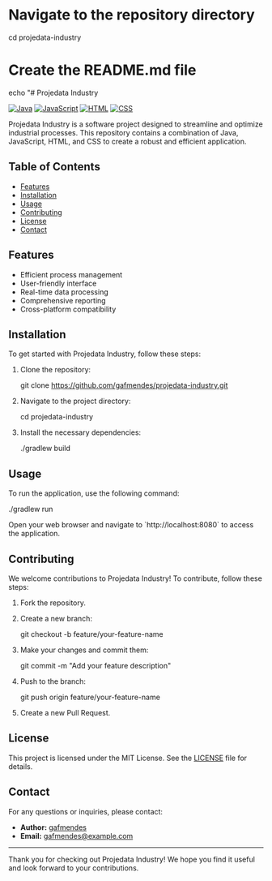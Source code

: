 
# Navigate to the repository directory
cd projedata-industry

# Create the README.md file
echo "# Projedata Industry

[![Java](https://img.shields.io/badge/Java-73.7%25-blue)](https://www.java.com/)
[![JavaScript](https://img.shields.io/badge/JavaScript-15.8%25-yellow)](https://www.javascript.com/)
[![HTML](https://img.shields.io/badge/HTML-8.7%25-orange)](https://html.com/)
[![CSS](https://img.shields.io/badge/CSS-1.8%25-blue)](https://www.w3.org/Style/CSS/)

Projedata Industry is a software project designed to streamline and optimize industrial processes. This repository contains a combination of Java, JavaScript, HTML, and CSS to create a robust and efficient application.

## Table of Contents

- [Features](#features)
- [Installation](#installation)
- [Usage](#usage)
- [Contributing](#contributing)
- [License](#license)
- [Contact](#contact)

## Features

- Efficient process management
- User-friendly interface
- Real-time data processing
- Comprehensive reporting
- Cross-platform compatibility

## Installation

To get started with Projedata Industry, follow these steps:

1. Clone the repository:

  
   git clone https://github.com/gafmendes/projedata-industry.git
   

2. Navigate to the project directory:

   
   cd projedata-industry
   

3. Install the necessary dependencies:

   
   ./gradlew build
   

## Usage

To run the application, use the following command:


./gradlew run


Open your web browser and navigate to \`http://localhost:8080\` to access the application.

## Contributing

We welcome contributions to Projedata Industry! To contribute, follow these steps:

1. Fork the repository.
2. Create a new branch:

   
   git checkout -b feature/your-feature-name
   

3. Make your changes and commit them:

  
   git commit -m \"Add your feature description\"
  

4. Push to the branch:


   git push origin feature/your-feature-name


5. Create a new Pull Request.

## License

This project is licensed under the MIT License. See the [LICENSE](LICENSE) file for details.

## Contact

For any questions or inquiries, please contact:

- **Author:** [gafmendes](https://github.com/gafmendes)
- **Email:** [gafmendes@example.com](mailto:gafmendes@gmail.com)

---

Thank you for checking out Projedata Industry! We hope you find it useful and look forward to your contributions.
